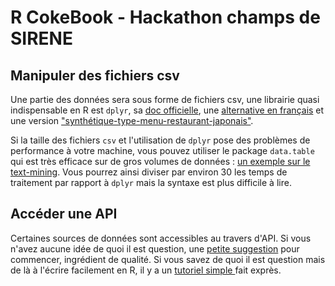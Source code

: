 # R CokeBook - Hackathon champs de SIRENE

## Manipuler des fichiers csv
Une partie des données sera sous forme de fichiers csv, une librairie quasi indispensable en R est `dplyr`, sa [doc officielle](https://cran.r-project.org/web/packages/dplyr/vignettes/dplyr.html), une [alternative en français](https://thinkr.fr/utiliser-la-grammaire-dplyr-pour-triturer-ses-donnees/) et une version ["synthétique-type-menu-restaurant-japonais"](https://www.rstudio.com/wp-content/uploads/2016/01/data-wrangling-french.pdf).

Si la taille des fichiers `csv` et l'utilisation de `dplyr` pose des problèmes de performance à votre machine, vous pouvez utiliser le package `data.table` qui est très efficace sur de gros volumes de données : [un exemple sur le text-mining](https://hcstm.github.io/analyse-caracteres/index.html). Vous pourrez ainsi diviser par environ 30 les temps de traitement par rapport à `dplyr` mais la syntaxe est plus difficile à lire.

## Accéder une API
Certaines sources de données sont accessibles au travers d'API.
Si vous n'avez aucune idée de quoi il est question, une [petite suggestion](https://thinkr.fr/les-api-un-enfer/) pour commencer, ingrédient de qualité.
Si vous savez de quoi il est question mais de là à l'écrire facilement en R, il y a un [tutoriel simple ](https://github.com/SSP-Lab/Hackathon-2018/blob/master/outils/API%20Sirene/r-nb-tuto-api-sirene.Rmd) fait exprès.
